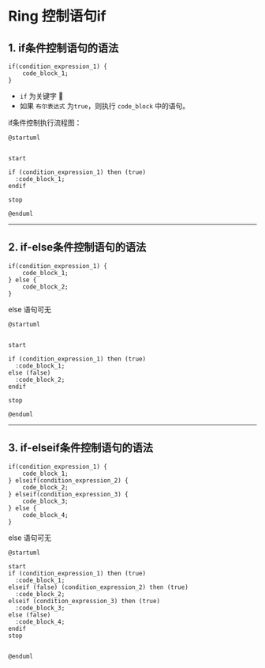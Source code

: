 # Ring 控制语句if

## 1. if条件控制语句的语法

```ring
if(condition_expression_1) {
    code_block_1;
}
```

- ```if``` 为关键字 📌
- 如果 ```布尔表达式``` 为```true```，则执行 ```code_block``` 中的语句。

if条件控制执行流程图：

```plantuml
@startuml


start

if (condition_expression_1) then (true)
  :code_block_1;
endif

stop

@enduml
```

-----------------------

## 2. if-else条件控制语句的语法


```ring
if(condition_expression_1) {
    code_block_1;
} else {
    code_block_2;
}
```

else 语句可无



```plantuml
@startuml


start

if (condition_expression_1) then (true)
  :code_block_1;
else (false)
  :code_block_2;
endif

stop

@enduml
```



-----------------------

## 3. if-elseif条件控制语句的语法


```ring
if(condition_expression_1) {
    code_block_1;
} elseif(condition_expression_2) {
    code_block_2;
} elseif(condition_expression_3) {
    code_block_3;
} else {
    code_block_4;
}
```

else 语句可无

```plantuml
@startuml

start
if (condition_expression_1) then (true)
  :code_block_1;
elseif (false) (condition_expression_2) then (true)
  :code_block_2;
elseif (condition_expression_3) then (true)
  :code_block_3;
else (false)
  :code_block_4;
endif
stop


@enduml
```